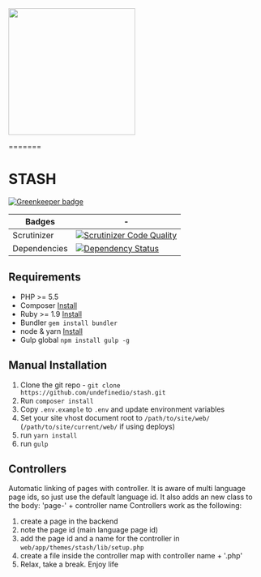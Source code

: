 <img src="https://cdn.rawgit.com/undefinedio/stash/develop/web/app/themes/stash/src/images/STASH-logo.svg" width="250">

=======
# STASH

[![Greenkeeper badge](https://badges.greenkeeper.io/undefinedio/stash.svg)](https://greenkeeper.io/)

Badges         | -
-------------  | -------------
Scrutinizer    | [![Scrutinizer Code Quality](https://scrutinizer-ci.com/g/undefinedio/stash/badges/quality-score.png?b=master)](https://scrutinizer-ci.com/g/undefinedio/stash/?branch=master)
Dependencies   | [![Dependency Status](https://www.versioneye.com/user/projects/57dbb14a500a3100425c95ce/badge.svg?style=flat-square)](https://www.versioneye.com/user/projects/57dbb14a500a3100425c95ce)

## Requirements
* PHP >= 5.5
* Composer [Install](https://getcomposer.org/doc/00-intro.md#installation-linux-unix-osx)
* Ruby >= 1.9 [Install](https://www.ruby-lang.org/en/documentation/installation/)
* Bundler `gem install bundler`
* node & yarn [Install](https://nodejs.org/download/)
* Gulp global `npm install gulp -g`

## Manual Installation
1. Clone the git repo - `git clone https://github.com/undefinedio/stash.git`
2. Run `composer install`
3. Copy `.env.example` to `.env` and update environment variables
4. Set your site vhost document root to `/path/to/site/web/` (`/path/to/site/current/web/` if using deploys)
5. run `yarn install`
5. run `gulp`

## Controllers

Automatic linking of pages with controller. It is aware of multi language page ids, so just use the default language id.
It also adds an new class to the body: 'page-' + controller name
Controllers work as the following:

1. create a page in the backend
2. note the page id (main language page id)
3. add the page id and a name for the controller in ```web/app/themes/stash/lib/setup.php```
4. create a file inside the controller map with controller name + '.php'
5. Relax, take a break. Enjoy life